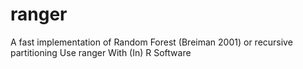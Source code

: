 # ranger
A fast implementation of Random Forest (Breiman 2001) or recursive partitioning Use ranger With (In) R Software
